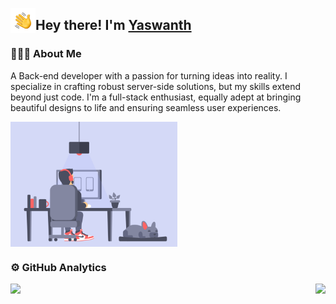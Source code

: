 <p></p>
<img alt="👋" src="./assets/hand-wave.gif" width='40' align="left"/><h2>Hey there! I'm <a href="https://github.com/yaswanth23" target="_blank">Yaswanth</a></h2>

### 👨🏻‍💻 About Me

A Back-end developer with a passion for turning ideas into reality. I specialize in crafting robust server-side solutions, but my skills extend beyond just code. I'm a full-stack enthusiast, equally adept at bringing beautiful designs to life and ensuring seamless user experiences.

<div style="display: flex;justify-content: space-between;">
  <img src="./assets/coder_2.gif" alt="coder one" height="200px" />
</div>

### ⚙️ GitHub Analytics

<p style="display: flex;justify-content: space-between;">
  <a href="https://github.com/yaswanth23"> 
    <img height="160px" src="https://github-readme-stats.vercel.app/api?username=yaswanth23&show_icons=true&theme=algolia" />
  </a>
  <a href="https://github.com/yaswanth23"> 
    <img height="160px" src="https://github-readme-stats.vercel.app/api/top-langs/?username=yaswanth23&show_icons=true&layout=compact&theme=algolia"/>
  </a>
</p>